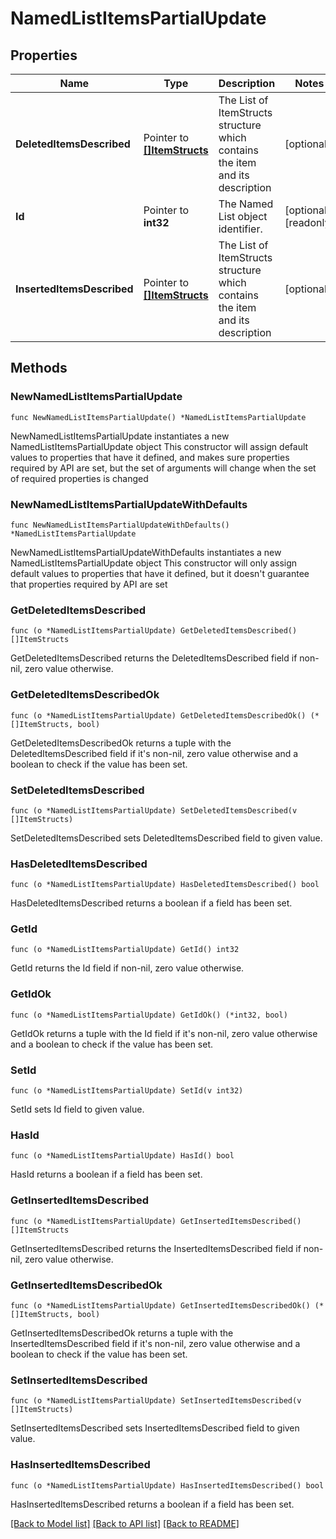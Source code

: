 # NamedListItemsPartialUpdate

## Properties

Name | Type | Description | Notes
------------ | ------------- | ------------- | -------------
**DeletedItemsDescribed** | Pointer to [**[]ItemStructs**](ItemStructs.md) | The List of ItemStructs structure which contains the item and its description | [optional] 
**Id** | Pointer to **int32** | The Named List object identifier. | [optional] [readonly] 
**InsertedItemsDescribed** | Pointer to [**[]ItemStructs**](ItemStructs.md) | The List of ItemStructs structure which contains the item and its description | [optional] 

## Methods

### NewNamedListItemsPartialUpdate

`func NewNamedListItemsPartialUpdate() *NamedListItemsPartialUpdate`

NewNamedListItemsPartialUpdate instantiates a new NamedListItemsPartialUpdate object
This constructor will assign default values to properties that have it defined,
and makes sure properties required by API are set, but the set of arguments
will change when the set of required properties is changed

### NewNamedListItemsPartialUpdateWithDefaults

`func NewNamedListItemsPartialUpdateWithDefaults() *NamedListItemsPartialUpdate`

NewNamedListItemsPartialUpdateWithDefaults instantiates a new NamedListItemsPartialUpdate object
This constructor will only assign default values to properties that have it defined,
but it doesn't guarantee that properties required by API are set

### GetDeletedItemsDescribed

`func (o *NamedListItemsPartialUpdate) GetDeletedItemsDescribed() []ItemStructs`

GetDeletedItemsDescribed returns the DeletedItemsDescribed field if non-nil, zero value otherwise.

### GetDeletedItemsDescribedOk

`func (o *NamedListItemsPartialUpdate) GetDeletedItemsDescribedOk() (*[]ItemStructs, bool)`

GetDeletedItemsDescribedOk returns a tuple with the DeletedItemsDescribed field if it's non-nil, zero value otherwise
and a boolean to check if the value has been set.

### SetDeletedItemsDescribed

`func (o *NamedListItemsPartialUpdate) SetDeletedItemsDescribed(v []ItemStructs)`

SetDeletedItemsDescribed sets DeletedItemsDescribed field to given value.

### HasDeletedItemsDescribed

`func (o *NamedListItemsPartialUpdate) HasDeletedItemsDescribed() bool`

HasDeletedItemsDescribed returns a boolean if a field has been set.

### GetId

`func (o *NamedListItemsPartialUpdate) GetId() int32`

GetId returns the Id field if non-nil, zero value otherwise.

### GetIdOk

`func (o *NamedListItemsPartialUpdate) GetIdOk() (*int32, bool)`

GetIdOk returns a tuple with the Id field if it's non-nil, zero value otherwise
and a boolean to check if the value has been set.

### SetId

`func (o *NamedListItemsPartialUpdate) SetId(v int32)`

SetId sets Id field to given value.

### HasId

`func (o *NamedListItemsPartialUpdate) HasId() bool`

HasId returns a boolean if a field has been set.

### GetInsertedItemsDescribed

`func (o *NamedListItemsPartialUpdate) GetInsertedItemsDescribed() []ItemStructs`

GetInsertedItemsDescribed returns the InsertedItemsDescribed field if non-nil, zero value otherwise.

### GetInsertedItemsDescribedOk

`func (o *NamedListItemsPartialUpdate) GetInsertedItemsDescribedOk() (*[]ItemStructs, bool)`

GetInsertedItemsDescribedOk returns a tuple with the InsertedItemsDescribed field if it's non-nil, zero value otherwise
and a boolean to check if the value has been set.

### SetInsertedItemsDescribed

`func (o *NamedListItemsPartialUpdate) SetInsertedItemsDescribed(v []ItemStructs)`

SetInsertedItemsDescribed sets InsertedItemsDescribed field to given value.

### HasInsertedItemsDescribed

`func (o *NamedListItemsPartialUpdate) HasInsertedItemsDescribed() bool`

HasInsertedItemsDescribed returns a boolean if a field has been set.


[[Back to Model list]](../README.md#documentation-for-models) [[Back to API list]](../README.md#documentation-for-api-endpoints) [[Back to README]](../README.md)


